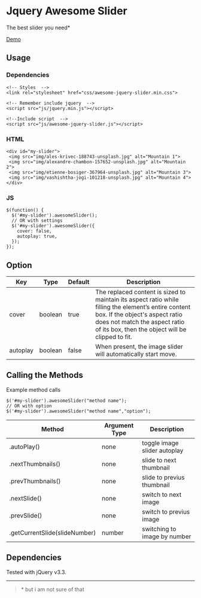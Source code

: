 # Jquery Awesome Slider

The best slider you need*

[Demo](https://solaire-off.github.io/src/jquery-awesome-slider/)

## Usage

### Dependencies

    <!-- Styles  -->
    <link rel="stylesheet" href="css/awesome-jquery-slider.min.css">

    <!-- Remember include jquery  -->
    <script src="js/jquery.min.js"></script>

    <!--Include script  -->
    <script src="js/awesome-jquery-slider.js"></script>

### HTML

    <div id="my-slider">
     <img src="img/ales-krivec-188743-unsplash.jpg" alt="Mountain 1">
     <img src="img/alexandre-chambon-157652-unsplash.jpg" alt="Mountain 2">
     <img src="img/etienne-bosiger-367964-unsplash.jpg" alt="Mountain 3">
     <img src="img/vashishtha-jogi-101218-unsplash.jpg" alt="Mountain 4">
    </div>

### JS

    $(function() {
      $('#my-slider').awesomeSlider();
      // OR with settings
      $('#my-slider').awesomeSlider({
        cover: false,
        autoplay: true,
      });
    });

## Option

|Key|Type|Default|Description|
|--- |--- |--- |--- |
|cover|boolean|true|The replaced content is sized to maintain its aspect ratio while filling the element’s entire content box. If the object's aspect ratio does not match the aspect ratio of its box, then the object will be clipped to fit.|
|autoplay|boolean|false|When present, the image slider will automatically start move.|


## Calling the Methods

Example method calls

    $('#my-slider').awesomeSlider("method name");
    // OR with option
    $('#my-slider').awesomeSlider("method name","option");

|Method|Argument Type|Description|
|--- |--- |--- |
|.autoPlay()|none|toggle image slider autoplay|
|.nextThumbnails()|none|slide to next thumbnail|
|.prevThumbnails()|none|slide to previus thumbnail|
|.nextSlide()|none|switch to next image|
|.prevSlide()|none|switch to previus image|
|.getCurrentSlide(slideNumber)|number|switching to image by number|


## Dependencies

Tested with jQuery v3.3.

 
----

>  \* but i am not sure of that
